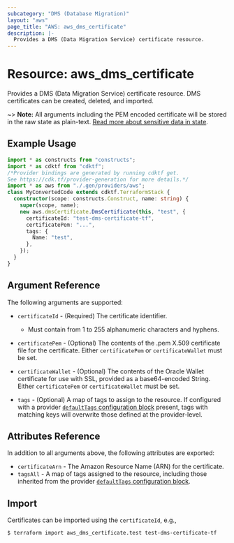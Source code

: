 ```yaml
---
subcategory: "DMS (Database Migration)"
layout: "aws"
page_title: "AWS: aws_dms_certificate"
description: |-
  Provides a DMS (Data Migration Service) certificate resource.
---
```


# Resource: aws_dms_certificate

Provides a DMS (Data Migration Service) certificate resource. DMS certificates can be created, deleted, and imported.

~> **Note:** All arguments including the PEM encoded certificate will be stored in the raw state as plain-text.
[Read more about sensitive data in state](https://www.terraform.io/docs/state/sensitive-data.html).

## Example Usage

```typescript
import * as constructs from "constructs";
import * as cdktf from "cdktf";
/*Provider bindings are generated by running cdktf get.
See https://cdk.tf/provider-generation for more details.*/
import * as aws from "./.gen/providers/aws";
class MyConvertedCode extends cdktf.TerraformStack {
  constructor(scope: constructs.Construct, name: string) {
    super(scope, name);
    new aws.dmsCertificate.DmsCertificate(this, "test", {
      certificateId: "test-dms-certificate-tf",
      certificatePem: "...",
      tags: {
        Name: "test",
      },
    });
  }
}

```

## Argument Reference

The following arguments are supported:

* `certificateId` - (Required) The certificate identifier.

    - Must contain from 1 to 255 alphanumeric characters and hyphens.

* `certificatePem` - (Optional) The contents of the .pem X.509 certificate file for the certificate. Either `certificatePem` or `certificateWallet` must be set.
* `certificateWallet` - (Optional) The contents of the Oracle Wallet certificate for use with SSL, provided as a base64-encoded String. Either `certificatePem` or `certificateWallet` must be set.
* `tags` - (Optional) A map of tags to assign to the resource. If configured with a provider [`defaultTags` configuration block](https://registry.terraform.io/providers/hashicorp/aws/latest/docs#default_tags-configuration-block) present, tags with matching keys will overwrite those defined at the provider-level.

## Attributes Reference

In addition to all arguments above, the following attributes are exported:

* `certificateArn` - The Amazon Resource Name (ARN) for the certificate.
* `tagsAll` - A map of tags assigned to the resource, including those inherited from the provider [`defaultTags` configuration block](https://registry.terraform.io/providers/hashicorp/aws/latest/docs#default_tags-configuration-block).

## Import

Certificates can be imported using the `certificateId`, e.g.,

```
$ terraform import aws_dms_certificate.test test-dms-certificate-tf
```

<!-- cache-key: cdktf-0.17.0-pre.15 input-0a5acb45cb0ccc83ad81b2031feadf9500eae589026e845161e2cf6a150c2754 -->